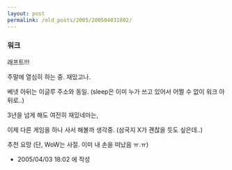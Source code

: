 ```yaml
---
layout: post
permalink: /old_posts/2005/200504031802/
---
```


### 워크

래프트!!!

주말에 열심히 하는 중. 재밌고나.

베넷 아뒤는 이글루 주소와 동일. (sleep은 이미 누가 쓰고 있어서 어쩔 수 없이 워크 아뒤로..)

3년을 넘게 해도 여전히 재밌네마는,

이제 다른 게임을 하나 사서 해볼까 생각중. (삼국지 X가 괜찮을 듯도 싶은데..)

추천 요망 (단, WoW는 사절. 이미 내 손을 떠났음 ㅠ.ㅠ)




- 2005/04/03 18:02 에 작성